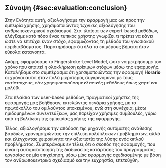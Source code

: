 ## Σύνοψη {#sec:evaluation:conclusion}

Στην Ενότητα αυτή, αξιολογήσαμε την εφαρμογή μας ως προς την εμπειρία χρήσης, χρησιμοποιώντας τεχνικές αξιολόγησης του ανθρωποκεντρικού σχεδιασμού. Στα πλαίσια των expert-based μεθόδων, ελέγξαμε κατά πόσο ένας τυπικός χρήστης γνωρίζει τι πρέπει να κάνει ώστε να επιτύχει έναν στόχο, εφαρμόζοντας τη μέθοδο του γνωσιακού περιδιαβάσματος. Παρατηρήσαμε ότι όλα τα επιμέρους βήματα ήταν εύκολα κατανοητά.

Ακόμη, εφαρμόσαμε το Fingerstroke-Level Model, ώστε να μετρήσουμε τον χρόνο που απαιτεί η ολοκλήρωση κρίσιμων στόχων μέσω της εφαρμογής. Καταλήξαμε στο συμπέρασμα ότι χρησιμοποιώντας την εφαρμογή **Horario** οι χρόνοι αυτοί ήταν πολύ μικρότεροι, συγκρινόμενοι με τους αντίστοιχους, εάν χρησιμοποιούσαμε κλασικές μεθόδους όπως χαρτί και μολύβι.

Στα πλαίσια των user-based μεθόδων, πραγματικοί χρήστες της εφαρμογής μας βοήθησαν, εκτελώντας σενάρια χρήσης, με το πρωτόκολλο του ομιλούντος υποκειμένου, ενώ στη συνέχεια, μέσω ημιδομημένων συνεντεύξεων, μας παρείχαν χρήσιμες συμβουλές, γύρω από τη βελτίωση της εμπειρίας χρήσης της εφαρμογής.

Τέλος, αξιολογήσαμε την απόδοση της μηχανής αυτόματης ανάθεσης βαρδιών, χρονομετρώντας την επίλυση πολύπλοκων προβλημάτων, αλλά και ελέγχοντας χειροκίνητα την αξιοπιστία της λύσης ενός απλού προβλήματος. Συμπεράναμε εν τέλει, ότι ο σκοπός της εφαρμογής, που είναι η αυτοματοποίηση της διαδικασίας κατάρτισης του προγράμματος εργασίας σε μία επιχείρηση, μέσω μίας εφαρμογής σχεδιασμένης με βάση τον ανθρωποκεντρικό σχεδιασμό και την ευχρηστία, επετεύχθη.
